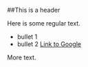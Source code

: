 ##This is a header

Here is some regular text.

* bullet 1
* bullet 2
[Link to Google](http://www.google.com)

More text.